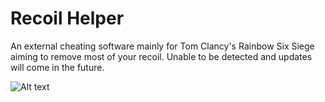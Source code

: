 # Recoil Helper
An external cheating software mainly for Tom Clancy's Rainbow Six Siege aiming to remove most of your recoil. Unable to be detected and updates will come in the future.

![Alt text]([https://assets.digitalocean.com/articles/alligator/boo.svg](https://imgur.com/a/ShWC8pg) "a title")
